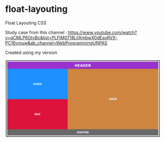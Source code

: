 # float-layouting

Float Layouting CSS

Study case from this channel : https://www.youtube.com/watch?v=qCMLP6GtyBc&list=PLFIM0718LjIXmbwX0dEsoRVX-PC16vmuw&ab_channel=WebProgrammingUNPAS

Created using my version

![float image](./img/ss.png)
